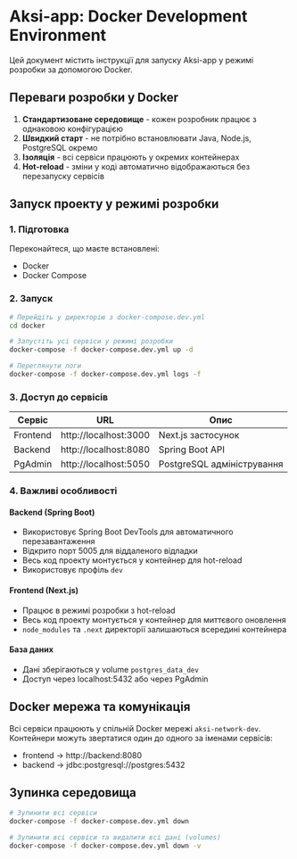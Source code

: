 # Aksi-app: Docker Development Environment

Цей документ містить інструкції для запуску Aksi-app у режимі розробки за допомогою Docker.

## Переваги розробки у Docker

1. **Стандартизоване середовище** - кожен розробник працює з однаковою конфігурацією
2. **Швидкий старт** - не потрібно встановлювати Java, Node.js, PostgreSQL окремо
3. **Ізоляція** - всі сервіси працюють у окремих контейнерах
4. **Hot-reload** - зміни у коді автоматично відображаються без перезапуску сервісів

## Запуск проекту у режимі розробки

### 1. Підготовка

Переконайтеся, що маєте встановлені:
- Docker
- Docker Compose

### 2. Запуск

```bash
# Перейдіть у директорію з docker-compose.dev.yml
cd docker

# Запустіть усі сервіси у режимі розробки
docker-compose -f docker-compose.dev.yml up -d

# Переглянути логи
docker-compose -f docker-compose.dev.yml logs -f
```

### 3. Доступ до сервісів

| Сервіс    | URL                     | Опис                        |
|-----------|-------------------------|----------------------------|
| Frontend  | http://localhost:3000   | Next.js застосунок         |
| Backend   | http://localhost:8080   | Spring Boot API            |
| PgAdmin   | http://localhost:5050   | PostgreSQL адміністрування |

### 4. Важливі особливості

#### Backend (Spring Boot)
- Використовує Spring Boot DevTools для автоматичного перезавантаження
- Відкрито порт 5005 для віддаленого відладки
- Весь код проекту монтується у контейнер для hot-reload
- Використовує профіль `dev`

#### Frontend (Next.js)
- Працює в режимі розробки з hot-reload
- Весь код проекту монтується у контейнер для миттєвого оновлення
- `node_modules` та `.next` директорії залишаються всередині контейнера

#### База даних
- Дані зберігаються у volume `postgres_data_dev`
- Доступ через localhost:5432 або через PgAdmin

## Docker мережа та комунікація

Всі сервіси працюють у спільній Docker мережі `aksi-network-dev`. Контейнери можуть звертатися один до одного за іменами сервісів:
- frontend -> http://backend:8080
- backend -> jdbc:postgresql://postgres:5432

## Зупинка середовища

```bash
# Зупинити всі сервіси
docker-compose -f docker-compose.dev.yml down

# Зупинити всі сервіси та видалити всі дані (volumes)
docker-compose -f docker-compose.dev.yml down -v
```
